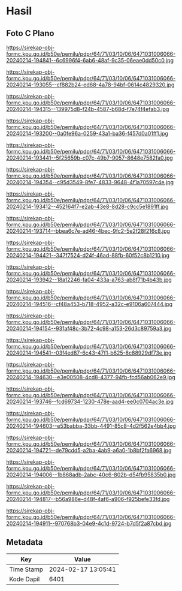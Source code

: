 # Hasil

## Foto C Plano

https://sirekap-obj-formc.kpu.go.id/b50e/pemilu/pdpr/64/71/03/10/06/6471031006066-20240214-194841--6c6996f4-6ab6-48af-9c35-06eae0dd50c0.jpg

https://sirekap-obj-formc.kpu.go.id/b50e/pemilu/pdpr/64/71/03/10/06/6471031006066-20240214-193055--cf882b24-ed68-4a78-94bf-0614c4829320.jpg

https://sirekap-obj-formc.kpu.go.id/b50e/pemilu/pdpr/64/71/03/10/06/6471031006066-20240214-194315--139975d8-f24b-4587-b68d-f7e74f4efab3.jpg

https://sirekap-obj-formc.kpu.go.id/b50e/pemilu/pdpr/64/71/03/10/06/6471031006066-20240214-193200--0a0fe96a-0259-43a1-ba36-f457d0a01ff1.jpg

https://sirekap-obj-formc.kpu.go.id/b50e/pemilu/pdpr/64/71/03/10/06/6471031006066-20240214-193441--5f25659b-c07c-49b7-9057-8648e7582fa0.jpg

https://sirekap-obj-formc.kpu.go.id/b50e/pemilu/pdpr/64/71/03/10/06/6471031006066-20240214-194354--c95d3549-8fe7-4833-9648-4f1a70597c4e.jpg

https://sirekap-obj-formc.kpu.go.id/b50e/pemilu/pdpr/64/71/03/10/06/6471031006066-20240214-193412--452164f7-e2ab-43e8-8d28-c9cc5e1891ff.jpg

https://sirekap-obj-formc.kpu.go.id/b50e/pemilu/pdpr/64/71/03/10/06/6471031006066-20240214-193714--bbea6c7e-ad46-4bec-9fc2-5e2f28f216c8.jpg

https://sirekap-obj-formc.kpu.go.id/b50e/pemilu/pdpr/64/71/03/10/06/6471031006066-20240214-194421--347f7524-d24f-46ad-88fb-60f52c8b1210.jpg

https://sirekap-obj-formc.kpu.go.id/b50e/pemilu/pdpr/64/71/03/10/06/6471031006066-20240214-193942--18a12246-fa04-433a-a763-ab8f71b4b43b.jpg

https://sirekap-obj-formc.kpu.go.id/b50e/pemilu/pdpr/64/71/03/10/06/6471031006066-20240214-194516--cf48a453-b718-4952-a32c-e9106a607444.jpg

https://sirekap-obj-formc.kpu.go.id/b50e/pemilu/pdpr/64/71/03/10/06/6471031006066-20240214-194154--931af48c-3b72-4c98-a153-26d3c89759a3.jpg

https://sirekap-obj-formc.kpu.go.id/b50e/pemilu/pdpr/64/71/03/10/06/6471031006066-20240214-194541--03f4ed87-6c43-47f1-b625-8c88929df73e.jpg

https://sirekap-obj-formc.kpu.go.id/b50e/pemilu/pdpr/64/71/03/10/06/6471031006066-20240214-194630--e3e00508-4cd8-4377-94fb-fcd56ab062e9.jpg

https://sirekap-obj-formc.kpu.go.id/b50e/pemilu/pdpr/64/71/03/10/06/6471031006066-20240214-193746--fcd69734-1230-478e-aad4-ee0c0704ac3e.jpg

https://sirekap-obj-formc.kpu.go.id/b50e/pemilu/pdpr/64/71/03/10/06/6471031006066-20240214-194603--e53babba-33bb-4491-85c8-4d2f562e4bb4.jpg

https://sirekap-obj-formc.kpu.go.id/b50e/pemilu/pdpr/64/71/03/10/06/6471031006066-20240214-194721--de79cdd5-a2ba-4ab9-a6a0-1b8bf2fa6968.jpg

https://sirekap-obj-formc.kpu.go.id/b50e/pemilu/pdpr/64/71/03/10/06/6471031006066-20240214-194006--1b868adb-2abc-40c6-802b-d54fb95835b0.jpg

https://sirekap-obj-formc.kpu.go.id/b50e/pemilu/pdpr/64/71/03/10/06/6471031006066-20240214-194817--b56a986e-d48f-4af6-a906-f925befe33fd.jpg

https://sirekap-obj-formc.kpu.go.id/b50e/pemilu/pdpr/64/71/03/10/06/6471031006066-20240214-194911--970768b3-04e9-4c1d-9724-b7d5f2a87cbd.jpg


## Metadata

| Key        | Value               |
| ---------- | ------------------- |
| Time Stamp | 2024-02-17 13:05:41 |
| Kode Dapil | 6401                |



